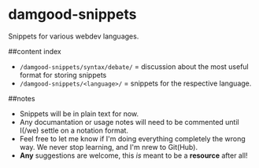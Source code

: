 # damgood-snippets
Snippets for various webdev languages.

##content index
 - `/damgood-snippets/syntax/debate/` = discussion about the most useful format for storing snippets
 - `/damgood-snippets/<language>/` = snippets for the respective language.

 
##notes
 - Snippets will be in plain text for now. 
 - Any documantation or usage notes will need to be commented until I(/we) settle on a notation format.
 - Feel free to let me know if I'm doing everything completely the wrong way. We never stop learning, and I'm nrew to Git(Hub).
 - **Any** suggestions are welcome, this *is* meant to be a **resource** after all!
